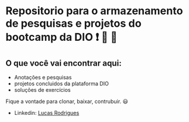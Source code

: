 # Repositorio para o armazenamento de pesquisas e projetos do bootcamp da DIO ❗ 💪 📘

## O que você vai encontrar aqui:

- Anotações e pesquisas
- projetos concluidos da plataforma DIO
- soluções de exercícios

Fique a vontade para clonar, baixar, contrubuir. 😃

- Linkedin: [Lucas Rodrigues](https://www.linkedin.com/in/lucasrd-silva/)
